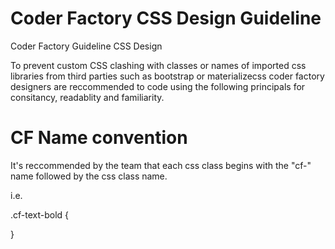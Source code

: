 # Coder Factory CSS Design Guideline
Coder Factory Guideline CSS Design

To prevent custom CSS clashing with classes or names of imported css libraries from third parties such as bootstrap or materializecss coder factory designers are reccommended to code using the following principals for consitancy, readablity and familiarity.

# CF Name convention
It's reccommended by the team that each css class begins with the "cf-" name followed by the css class name.

i.e.

.cf-text-bold {

}

